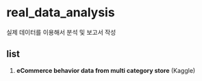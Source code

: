 # real_data_analysis
 실제 데이터를 이용해서 분석 및 보고서 작성


## list
1. **eCommerce behavior data from multi category store** (Kaggle)
